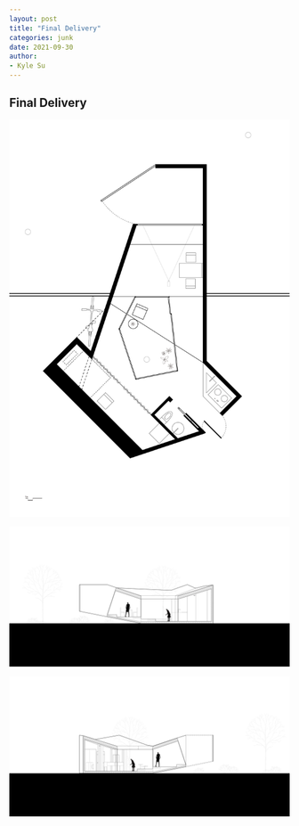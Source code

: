 ```yaml
---
layout: post
title: "Final Delivery"
categories: junk
date: 2021-09-30
author:
- Kyle Su
---
```


## Final Delivery

![3](https://github.com/Kyle7914/2021Fall-studio/blob/master/assets/plan%20adj%204%20%5B%E8%BD%AC%E6%8D%A2%5D-01.jpg?raw=true)

![5](https://github.com/Kyle7914/2021Fall-studio/blob/master/assets/Section%20L%20%5B%E8%BD%AC%E6%8D%A2%5D-01.jpg?raw=true)

![5](https://github.com/Kyle7914/2021Fall-studio/blob/master/assets/Section%20R%20%5B%E8%BD%AC%E6%8D%A2%5D-01.jpg?raw=true)
